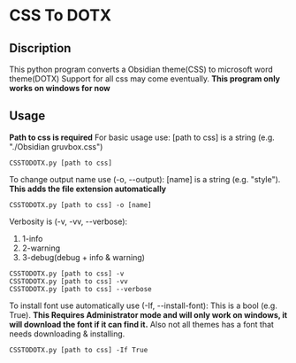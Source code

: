 # CSS To DOTX
## Discription
This python program converts a Obsidian theme(CSS) to microsoft word theme(DOTX)
Support for all css may come eventually.
**This program only works on windows for now**

## Usage
**Path to css is required**
For basic usage use:
[path to css] is a string (e.g. "./Obsidian gruvbox.css")
```shell
CSSTODOTX.py [path to css]
```
To change output name use (-o, --output):
[name] is a string (e.g. "style"). **This adds the file extension automatically**
```shell
CSSTODOTX.py [path to css] -o [name]
```
Verbosity is (-v, -vv, --verbose):
1. 1-info
2. 2-warning
3. 3-debug(debug + info & warning)
```shell
CSSTODOTX.py [path to css] -v
CSSTODOTX.py [path to css] -vv
CSSTODOTX.py [path to css] --verbose
```
To install font use automatically use (-If, --install-font):
This is a bool (e.g. True). 
**This Requires Administrator mode and will only work on windows, it will download the font if it can find it.**
Also not all themes has a font that needs downloading & installing.
```shell
CSSTODOTX.py [path to css] -If True
```